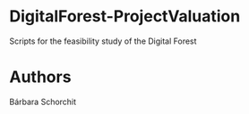 # DigitalForest-ProjectValuation
Scripts for the feasibility study of the Digital Forest

# Authors
Bárbara Schorchit
